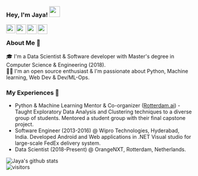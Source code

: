 ### Hey, I'm Jaya! <img src="https://github.com/TheDudeThatCode/TheDudeThatCode/blob/master/Assets/Hi.gif" width="29px">

<!--
**jayachithra/jayachithra** is a ✨ _special_ ✨ repository because its `README.md` (this file) appears on your GitHub profile.

Here are some ideas to get you started:

- 🔭 I’m currently working on ...
- 🌱 I’m currently learning ...
- 👯 I’m looking to collaborate on ...
- 🤔 I’m looking for help with ...
- 💬 Ask me about ...
- 📫 How to reach me: ...
- 😄 Pronouns: ...
- ⚡ Fun fact: ...
-->

<a href="https://www.linkedin.com/in/jayachithra/">
  <img align="left" width="24px" src="https://cdn.jsdelivr.net/npm/simple-icons@v3/icons/linkedin.svg"  />
</a>
<a href="https://twitter.com/JChithra">
  <img align="left" width="26px" src="https://cdn.jsdelivr.net/npm/simple-icons@v3/icons/twitter.svg" />
</a>
<a href="mailto:s.k.jayachithra@gmail.com">
  <img align="left" width="26px" src="https://cdn.jsdelivr.net/npm/simple-icons@v3/icons/gmail.svg" />
</a>
<a href="https://jayachithra.github.io/jaya.github.io/">
  <img align="left" width="26px" src="https://cdn.jsdelivr.net/npm/simple-icons@v3/icons/googlechrome.svg" />
</a>

<br />

### About Me 🚀
🎓 I'm a Data Scientist & Software developer with Master's degree in Computer Science & Engineering (2018). </br>
👨‍💻 I'm an open source enthusiast & I'm passionate about Python, Machine learning, Web Dev & Dev/ML-Ops. </br> 


### My Experiences 🙌
- Python & Machine Learning Mentor & Co-organizer ([Rotterdam.ai](https://adasbootcamp.ai/)) - Taught Exploratory Data Analysis and Clustering techniques to a diverse group of students. Mentored a student group with their final capstone project.
- Software Engineer (2013-2016) @ Wipro Technologies, Hyderabad, India. Developed Android and Web applications in .NET Visual studio for large-scale FedEx delivery system.
- Data Scientist (2018-Present) @ OrangeNXT, Rotterdam, Netherlands. 


![Jaya's github stats](https://github-readme-stats.vercel.app/api?username=jayachithra&show_icons=true&hide_border=true)
<br />
![visitors](https://visitor-badge.laobi.icu/badge?page_id=jayachithra.jayachithra)
